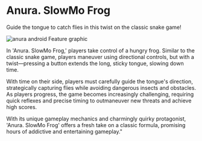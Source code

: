 # Anura. SlowMo Frog

Guide the tongue to catch flies in this twist on the classic snake game!

![anura android Feature graphic](https://github.com/Acvarium/Anura/assets/463177/8385d89f-b4cb-4f43-be24-b96525c95635)

In 'Anura. SlowMo Frog,' players take control of a hungry frog. Similar to the classic snake game, players maneuver using directional controls, but with a twist—pressing a button extends the long, sticky tongue, slowing down time.

With time on their side, players must carefully guide the tongue's direction, strategically capturing flies while avoiding dangerous insects and obstacles. As players progress, the game becomes increasingly challenging, requiring quick reflexes and precise timing to outmaneuver new threats and achieve high scores.

With its unique gameplay mechanics and charmingly quirky protagonist, 'Anura. SlowMo Frog' offers a fresh take on a classic formula, promising hours of addictive and entertaining gameplay."
